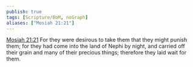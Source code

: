 ```yaml
---
publish: true
tags: [Scripture/BoM, noGraph]
aliases: ["Mosiah 21:21"]
---
```

[Mosiah 21:21](https://churchofjesuschrist.org/study/scriptures/bofm/mosiah/21?lang=eng&id=p21#p21) For they were desirous to take them that they might punish them; for they had come into the land of Nephi by night, and carried off their grain and many of their precious things; therefore they laid wait for them.
